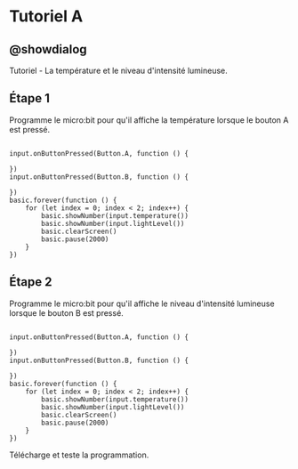 # Tutoriel A

## @showdialog

Tutoriel - La température et le niveau d'intensité lumineuse.

## Étape 1

Programme le micro:bit pour qu'il affiche la température lorsque le bouton A est pressé.

```blocks

input.onButtonPressed(Button.A, function () {
	
})
input.onButtonPressed(Button.B, function () {
	
})
basic.forever(function () {
    for (let index = 0; index < 2; index++) {
        basic.showNumber(input.temperature())
        basic.showNumber(input.lightLevel())
        basic.clearScreen()
        basic.pause(2000)
    }
})

```
## Étape 2

Programme le micro:bit pour qu'il affiche le niveau d'intensité lumineuse lorsque le bouton B est pressé.

```blocks

input.onButtonPressed(Button.A, function () {
	
})
input.onButtonPressed(Button.B, function () {
	
})
basic.forever(function () {
    for (let index = 0; index < 2; index++) {
        basic.showNumber(input.temperature())
        basic.showNumber(input.lightLevel())
        basic.clearScreen()
        basic.pause(2000)
    }
})

```

Télécharge et teste la programmation.
